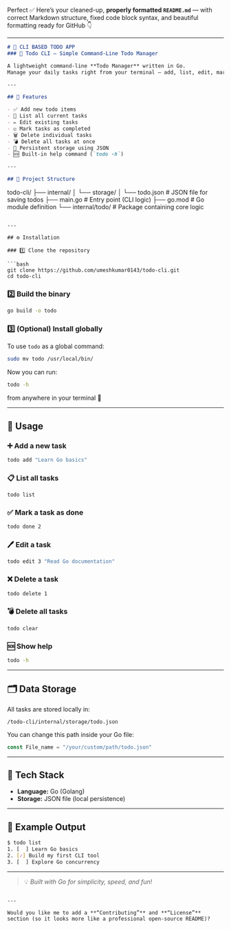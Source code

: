 Perfect ✅ Here’s your cleaned-up, **properly formatted `README.md`** — with correct Markdown structure, fixed code block syntax, and beautiful formatting ready for GitHub 👇

---

```markdown
# 🧭 CLI BASED TODO APP  
### 📝 Todo CLI – Simple Command-Line Todo Manager

A lightweight command-line **Todo Manager** written in Go.  
Manage your daily tasks right from your terminal — add, list, edit, mark done, and delete todos, all stored locally in a JSON file.

---

## 🚀 Features

- ✅ Add new todo items  
- 📜 List all current tasks  
- ✏️ Edit existing tasks  
- ☑️ Mark tasks as completed  
- 🗑️ Delete individual tasks  
- 💣 Delete all tasks at once  
- 💾 Persistent storage using JSON  
- 🆘 Built-in help command (`todo -h`)

---

## 🧩 Project Structure

```

todo-cli/
├── internal/
│   └── storage/
│       └── todo.json        # JSON file for saving todos
├── main.go                  # Entry point (CLI logic)
├── go.mod                   # Go module definition
└── internal/todo/           # Package containing core logic

````

---

## ⚙️ Installation

### 1️⃣ Clone the repository

```bash
git clone https://github.com/umeshkumar0143/todo-cli.git
cd todo-cli
````

### 2️⃣ Build the binary

```bash
go build -o todo
```

### 3️⃣ (Optional) Install globally

To use `todo` as a global command:

```bash
sudo mv todo /usr/local/bin/
```

Now you can run:

```bash
todo -h
```

from anywhere in your terminal 🎉

---

## 🧠 Usage

### ➕ Add a new task

```bash
todo add "Learn Go basics"
```

### 📋 List all tasks

```bash
todo list
```

### ✅ Mark a task as done

```bash
todo done 2
```

### 🖊️ Edit a task

```bash
todo edit 3 "Read Go documentation"
```

### ❌ Delete a task

```bash
todo delete 1
```

### 💣 Delete all tasks

```bash
todo clear
```

### 🆘 Show help

```bash
todo -h
```

---

## 🗂️ Data Storage

All tasks are stored locally in:

```
/todo-cli/internal/storage/todo.json
```

You can change this path inside your Go file:

```go
const File_name = "/your/custom/path/todo.json"
```

---

## 🧰 Tech Stack

* **Language:** Go (Golang)
* **Storage:** JSON file (local persistence)

---

## 💬 Example Output

```bash
$ todo list
1. [  ] Learn Go basics
2. [✓] Build my first CLI tool
3. [  ] Explore Go concurrency
```

---

> 💡 *Built with Go for simplicity, speed, and fun!*

```

---

Would you like me to add a **“Contributing”** and **“License”** section (so it looks more like a professional open-source README)?
```
